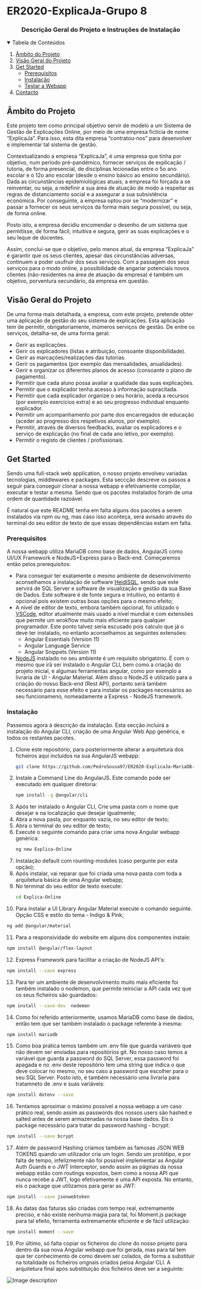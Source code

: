 # ER2020-ExplicaJa-Grupo 8

<p align="center">
    <h3 align="center">Descrição Geral do Projeto e Instruções de Instalação</h3>
</p>

<details open="open">
  <summary>Tabela de Conteúdos</summary>
  <ol>
    <li>
      <a href="#Âmbito-do-Projeto">Âmbito do Projeto</a>
    </li>
     <li>
      <a href="#Visão-Geral-do-Projeto">Visão Geral do Projeto</a>
    </li>
    <li>
      <a href="#Get-Started">Get Started</a>
      <ul>
        <li><a href="#Prerequisitos">Prerequisitos</a></li>
        <li><a href="#Instalação">Instalação</a></li>
        <li><a href="#Testar-a-Webapp">Testar a Webapp</a></li>
      </ul>
    </li>
    <li><a href="#contact">Contacto</a></li>
  </ol>
</details>

## Âmbito do Projeto

Este projeto tem como principal objetivo servir de modelo a um Sistema de Gestão de Explicações Online, por meio de uma empresa fictícia de nome “ExplicaJa”. Para isso, esta dita empresa “contratou-nos” para desenvolver e implementar tal sistema de gestão.

Contextualizando a empresa “ExplicaJa”, é uma empresa que tinha por objetivo, num período pré-pandémico, fornecer serviços de explicação / tutoria, de forma presencial, de disciplinas lecionadas entre o 5o ano escolar e o 12o ano escolar (desde o ensino básico ao ensino secundário). Dada as circunstâncias epidemiológicas atuais, a empresa foi forçada a se reinventar, ou seja, a redefinir a sua área de atuação de modo a respeitar as regras de distanciamento social e a assegurar a sua subsistência económica. Por conseguinte, a empresa optou por se “modernizar” e passar a fornecer os seus serviços da forma mais segura possível, ou seja, de forma online.

Posto isto, a empresa decidiu encomendar o desenho de um sistema que permitisse, de forma fácil, intuitiva e segura, gerir as suas explicações e o seu leque de docentes.

Assim, conclui-se que o objetivo, pelo menos atual, da empresa “ExplicaJa” é garantir que os seus clientes, apesar das circunstâncias adversas, continuem a poder usufruir dos seus serviços. Com a passagem dos seus serviços para o modo online, a possibilidade de angariar potenciais novos clientes (não-residentes na área de atuação da empresa) é também um objetivo, porventura secundário, da empresa em questão.

## Visão Geral do Projeto

De uma forma mais detalhada, a empresa, com este projeto, pretende obter uma aplicação de gestão do seu sistema de explicações. Esta aplicação tem de permitir, obrigatoriamente, inúmeros serviços de gestão.
De entre os serviços, detalha-se, de uma forma geral:
* Gerir as explicações.
* Gerir os explicadores (listas e atribuição, consoante disponibilidade).
* Gerir as marcações/realizações das tutorias.
* Gerir os pagamentos (por exemplo das mensalidades, anualidades).
* Gerir e organizar os diferentes planos de acesso (consoante o plano de pagamento).
* Permitir que cada aluno possa avaliar a qualidade das suas explicações.
* Permitir que o explicador tenha acesso à informação supracitada.
* Permitir que cada explicador organize o seu horário, aceda a recursos (por exemplo exercícios extra) e ao seu progresso individual enquanto explicador.
* Permitir um acompanhamento por parte dos encarregados de educação (aceder ao progresso dos respetivos alunos, por exemplo).
* Permitir, através de diversos feedbacks, avaliar os explicadores e o serviço de explicação (no final de cada ano letivo, por exemplo).
* Permitir o registo de clientes / profissionais.

## Get Started

Sendo uma full-stack web application, o nosso projeto envolveu variadas tecnologias, middlewares e packages. Esta seccção descreve os passos a seguir para conseguir clonar a nossa webapp e efetivamente compilar, executar e testar a mesma. Sendo que os pacotes instalados foram de uma ordem de quantidade razoável. 

É natural que este README tenha em falta alguns dos pacotes a serem instalados via npm ou ng, mas caso isso aconteça, será avisado através do terminal do seu editor de texto de que essas dependências estam em falta.

### Prerequisitos

A nossa webapp utiliza MariaDB como base de dados, AngularJS como UI/UX Framework e NodeJS+Express para o Back-end. Começaremos então pelos prerequisitos: 

<ul>
    <li>Para conseguir ter exatamente o mesmo ambiente de desenvolvimento aconselhamos a instalação de software <a href="https://www.heidisql.com/download.php">HeidiSQL</a>, sendo que este servirá de SQL Server e software de visualização e gestão da sua Base de Dados. Este software é de fonte segura e intuitivo, no entanto é opcional pois existem outras boas opções para o mesmo efeito;</li>
    <li>A nível de editor de texto, embora também opcional, foi utilizado o <a href="https://code.visualstudio.com/">VSCode</a>, editor atualmente mais usado a nível mundial e com extensões que permite um wrokflow muito mais eficiente para qualquer programador. Este ponto talvez seria escusado pois calculo que já o deve ter instalado, no entanto aconselhamos as seguintes extensões:
        <ul>
            <li>Angular Essentials (Version 11)</li>
            <li>Angular Language Service</li>
            <li>Angular Snippets (Version 11)</li>
        </ul>
    </li>
    <li><a href="https://nodejs.org/en/">NodeJS</a> instalado no seu ambiente é um requisito obrigatório. É com o mesmo que irá ser instalado o Angular CLI, bem como a criação do projeto inicial, e algumas ferramentas angular, como por exemplo a livraria de UI - Angular Material. Além disso o NodeJS é utilizado para a criação do nosso Back-end (Rest API), portanto será também necessário para esse efeito e para instalar os packages necessários ao seu funcionameno, nomeadamente a Express - NodeJS framework. </li>
</ul>

### Instalação

Passemos agora à descrição da instalação. Esta secção incluirá a instalação do Angular CLI, criação de uma Angular Web App genérica, e todos os restantes pacotes.

1. Clone este repositório, para posteriormente alterar a arquitetura dos ficheiros aqui incluídos na sua AngularJS webapp:
   ```sh
   git clone https://github.com/PedroSousa97/ER2020-ExplicaJa-MariaDB-NodeJS-AngularJS.git
   ```
2. Instale a Command Line do AngularJS. Este comando pode ser executado em qualquer diretoria:
   ```sh
   npm install -g @angular/cli
   ```
3. Após ter instalado o Angular CLI, Crie uma pasta com o nome que desejar e na localização que desejar igualmente;
4. Abra a nova pasta, por enquanto vazia, no seu editor de texto;
5. Abra o terminal do seu editor de texto;
6. Execute o seguinte comando para criar uma nova Angular webapp genérica:
   ```sh
   ng new Explica-Online
   ```
7. Instalação default com rounting-modules (caso pergunte por esta opção);
8. Após instalar, vai reparar que foi criada uma nova pasta com toda a arquitetura básica de uma Angular webapp;
9. No terminal do seu editor de texto execute:
   ```sh
   cd Explica-Online
   ```
10. Para instalar a UI Library Angular Material execute o comando seguinte. Opção CSS e estilo do tema - Indigo & Pink;
   ```sh
   ng add @angular/material
   ```
11. Para a responsividade do website em alguns dos componentes instale:
   ```sh
   npm install @angular/flex-layout 
   ```
12. Express Framework para facilitar a criação de NodeJS API's:
   ```sh
   npm install --save express   
   ```
13. Para ter um ambiente de desenvolvimento muito mais eficiente foi também instalado o nodemon, que permite reiniciar a API cada vez que os seus ficheiros são guardados:
   ```sh
   npm install --save-dev  nodemon  
   ```
14. Como foi referido anteriormente, usamos MariaDB como base de dados, então tem que ser também instalado o package referente à mesma:
   ```sh
   npm install mariadb
   ```
15. Como boa prática temos também um .env file que guarda variáveis que não devem ser enviadas para repositórios git. No nosso caso temos a variável que guarda a password do SQL Server, essa password foi apagada e no .env deste repositório tem uma string que indica o que deve colocar no mesmo, no seu caso a password que escolher para o seu SQL Server. Posto isto, é também necessário uma livraria para tratamneto de .env e suas variáveis:
   ```sh
   npm install dotenv --save 
   ```
16. Tentamos aproximar o máximo possível a nossa webapp a um caso prático real, sendo assim as passwords dos nossos users são hashed e salted antes de serem armazenadas na nossa base dados. Eis o package necessário para tratar do password hashing - bcrypt:
   ```sh
   npm install --save bcrypt
   ```
17. Além de password Hashing criamos também as famosas JSON WEB TOKENS quando um utilizador cria um login. Sendo um protótipo, e por falta de tempo, infelizmente não foi possível implementar as Angular Auth Guards e o JWT Interceptor, sendo assim as páginas da nossa webapp estão com routings expostos, bem como a nossa API que nunca recebe a JWT, logo efetivamente é uma API exposta. No entanto, eis o package que utilizamos para gerar as JWT:
   ```sh
   npm install --save jsonwebtoken 
   ```
18. As datas das faturas são criadas com tempo real, extremamente preciso, e não existe nenhuma magia para tal, foi Moment.js package para tal efeito, ferramenta extremamente eficiente e de fácil utilização:
   ```sh
   npm install moment --save
   ```
19. Por último, só falta copiar os ficheiros do clone do nosso projeto para dentro da sua nova Angular webapp que foi gerada, mas para tal tem que ter conhecimento de como devem ser colados, de forma a substituir na totalidade os ficheiros orignais criados peloa Angular CLI. A arquitetura final após substituição dos ficheiros deve ser a seguinte:

![Image description](https://github.com/PedroSousa97/ER2020-ExplicaJa-MariaDB-NodeJS-AngularJS/blob/main/ReadFile_Screenshot/arquitetura.png)
